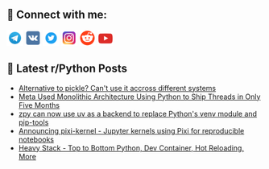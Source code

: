 ## 🔎 Connect with me:
[<img src="https://github.com/bullbesh/bullbesh/blob/main/images/Telegram.png" width="32" height="32" />](https://t.me/bullbesh)
[<img src="https://github.com/bullbesh/bullbesh/blob/main/images/VK.png" width="32" height="32" />](https://vk.com/bullbesh)
[<img src="https://github.com/bullbesh/bullbesh/blob/main/images/Twitter.png" width="32" height="32" />](https://twitter.com/bullbesh1)
[<img src="https://github.com/bullbesh/bullbesh/blob/main/images/Instagram.png" width="32" height="32" />](https://www.instagram.com/bullbesh)
[<img src="https://github.com/bullbesh/bullbesh/blob/main/images/Reddit.png" width="32" height="32" />](https://www.reddit.com/user/bullbesh)
[<img src="https://github.com/bullbesh/bullbesh/blob/main/images/YouTube.png" width="32" height="32" />](https://www.youtube.com/channel/UCtfjRs6uzgq5mfm8S06WTcg)

## 📕 Latest r/Python Posts
<!-- BLOG-POST-LIST:START -->
- [Alternative to pickle? Can&#39;t use it accross different systems](https://www.reddit.com/r/Python/comments/1c4v8qx/alternative_to_pickle_cant_use_it_accross/)
- [Meta Used Monolithic Architecture Using Python to Ship Threads in Only Five Months](https://www.reddit.com/r/Python/comments/1c4u5ml/meta_used_monolithic_architecture_using_python_to/)
- [zpy can now use uv as a backend to replace Python&#39;s venv module and pip-tools](https://www.reddit.com/r/Python/comments/1c4sarv/zpy_can_now_use_uv_as_a_backend_to_replace/)
- [Announcing pixi-kernel - Jupyter kernels using Pixi for reproducible notebooks](https://www.reddit.com/r/Python/comments/1c4rxel/announcing_pixikernel_jupyter_kernels_using_pixi/)
- [Heavy Stack - Top to Bottom Python, Dev Container, Hot Reloading, More](https://www.reddit.com/r/Python/comments/1c4r9ha/heavy_stack_top_to_bottom_python_dev_container/)
<!-- BLOG-POST-LIST:END -->
